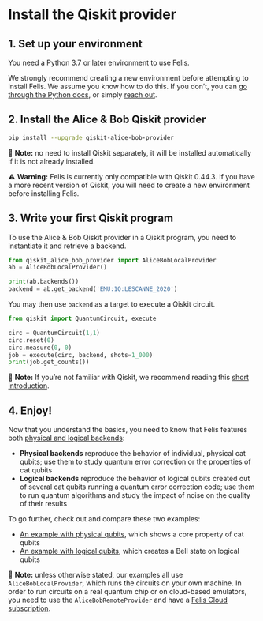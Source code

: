 # Install the Qiskit provider

## 1. Set up your environment

You need a Python 3.7 or later environment to use Felis.

We strongly recommend creating a new environment before attempting to install Felis. We assume you know how to do this. If you don’t, you can [go through the Python docs](https://www.python.org/about/gettingstarted/), or simply [reach out](../contact_us.md).

## 2. Install the Alice & Bob Qiskit provider

```bash
pip install --upgrade qiskit-alice-bob-provider
```

📝 **Note:** no need to install Qiskit separately, it will be installed automatically if it is not already installed.

⚠️ **Warning:** Felis is currently only compatible with Qiskit 0.44.3. If you have a more recent version of Qiskit, you will need to create a new environment before installing Felis.


## 3. Write your first Qiskit program

To use the Alice & Bob Qiskit provider in a Qiskit program, you need to instantiate it and retrieve a backend.

```python
from qiskit_alice_bob_provider import AliceBobLocalProvider
ab = AliceBobLocalProvider()

print(ab.backends())
backend = ab.get_backend('EMU:1Q:LESCANNE_2020')
```

You may then use `backend` as a target to execute a Qiskit circuit.

```python
from qiskit import QuantumCircuit, execute

circ = QuantumCircuit(1,1)
circ.reset(0)
circ.measure(0, 0)
job = execute(circ, backend, shots=1_000)
print(job.get_counts())
```

📝 **Note:** If you’re not familiar with Qiskit, we recommend reading this [short introduction](https://docs.quantum.ibm.com/start/hello-world).

## 4. Enjoy!

Now that you understand the basics, you need to know that Felis features both [physical and logical backends](../backends/logical_physical.md):

- **Physical backends** reproduce the behavior of individual, physical cat qubits; use them to study quantum error correction or the properties of cat qubits
- **Logical backends** reproduce the behavior of logical qubits created out of several cat qubits running a quantum error correction code; use them to run quantum algorithms and study the impact of noise on the quality of their results

To go further, check out and compare these two examples:

- [An example with physical qubits](physical_example.md), which shows a core property of cat qubits
- [An example with logical qubits](logical_example.md), which creates a Bell state on logical qubits

📝 **Note:** unless otherwise stated, our examples all use `AliceBobLocalProvider`, which runs the circuits on your own machine. In order to run circuits on a real quantum chip or on cloud-based emulators, you need to use the `AliceBobRemoteProvider` and have a [Felis Cloud subscription](../felis_cloud/connect_to_felis_cloud.md).